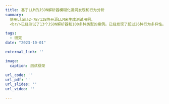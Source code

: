 ```yaml
---
title: 基于LLM的JSON解析器模糊化漏洞发现和行为分析
summary: 
  使用Llama2-7B/13B等开源LLM来生成测试用例。
  <br/>已经测试了13个JSON解析器和100多种类型的案例。已经发现了超过26种行为多样性。

tags:
  - 研究
date: "2023-10-01"

external_link: ''

image:
  caption: 测试框架

url_code: ''
url_pdf: ''
url_slides: ''
url_video: ''

---
```



